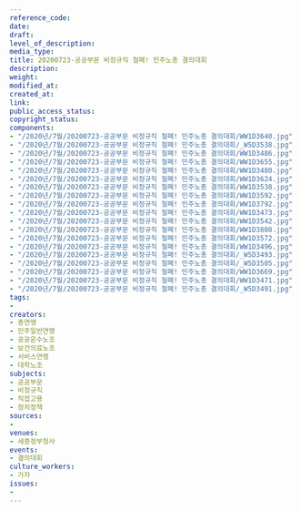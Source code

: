 ```yaml
---
reference_code: 
date: 
draft: 
level_of_description: 
media_type: 
title: 20200723-공공부문 비정규직 철폐! 민주노총 결의대회
description: 
weight: 
modified_at: 
created_at: 
link: 
public_access_status: 
copyright_status: 
components:
- "/2020년/7월/20200723-공공부문 비정규직 철폐! 민주노총 결의대회/WW1D3640.jpg"
- "/2020년/7월/20200723-공공부문 비정규직 철폐! 민주노총 결의대회/_W5D3538.jpg"
- "/2020년/7월/20200723-공공부문 비정규직 철폐! 민주노총 결의대회/WW1D3486.jpg"
- "/2020년/7월/20200723-공공부문 비정규직 철폐! 민주노총 결의대회/WW1D3655.jpg"
- "/2020년/7월/20200723-공공부문 비정규직 철폐! 민주노총 결의대회/WW1D3480.jpg"
- "/2020년/7월/20200723-공공부문 비정규직 철폐! 민주노총 결의대회/WW1D3624.jpg"
- "/2020년/7월/20200723-공공부문 비정규직 철폐! 민주노총 결의대회/WW1D3538.jpg"
- "/2020년/7월/20200723-공공부문 비정규직 철폐! 민주노총 결의대회/WW1D3592.jpg"
- "/2020년/7월/20200723-공공부문 비정규직 철폐! 민주노총 결의대회/WW1D3792.jpg"
- "/2020년/7월/20200723-공공부문 비정규직 철폐! 민주노총 결의대회/WW1D3473.jpg"
- "/2020년/7월/20200723-공공부문 비정규직 철폐! 민주노총 결의대회/WW1D3542.jpg"
- "/2020년/7월/20200723-공공부문 비정규직 철폐! 민주노총 결의대회/WW1D3808.jpg"
- "/2020년/7월/20200723-공공부문 비정규직 철폐! 민주노총 결의대회/WW1D3572.jpg"
- "/2020년/7월/20200723-공공부문 비정규직 철폐! 민주노총 결의대회/WW1D3496.jpg"
- "/2020년/7월/20200723-공공부문 비정규직 철폐! 민주노총 결의대회/_W5D3493.jpg"
- "/2020년/7월/20200723-공공부문 비정규직 철폐! 민주노총 결의대회/_W5D3505.jpg"
- "/2020년/7월/20200723-공공부문 비정규직 철폐! 민주노총 결의대회/WW1D3669.jpg"
- "/2020년/7월/20200723-공공부문 비정규직 철폐! 민주노총 결의대회/WW1D3471.jpg"
- "/2020년/7월/20200723-공공부문 비정규직 철폐! 민주노총 결의대회/_W5D3491.jpg"
tags:
- 
creators:
- 총연맹
- 민주일반연맹
- 공공운수노조
- 보건의료노조
- 서비스연맹
- 대학노조
subjects:
- 공공부문
- 비정규직
- 직접고용
- 정치정책
sources:
- 
venues:
- 세종정부청사
events:
- 결의대회
culture_workers:
- 가자
issues:
- 
---
```

